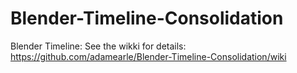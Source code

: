 # Blender-Timeline-Consolidation
Blender Timeline: See the wikki for details: https://github.com/adamearle/Blender-Timeline-Consolidation/wiki

